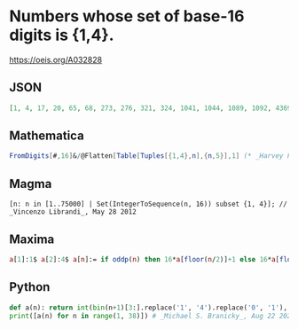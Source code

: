 # Numbers whose set of base\-16 digits is \{1,4\}\.
https://oeis.org/A032828
## JSON
```JSON
[1, 4, 17, 20, 65, 68, 273, 276, 321, 324, 1041, 1044, 1089, 1092, 4369, 4372, 4417, 4420, 5137, 5140, 5185, 5188, 16657, 16660, 16705, 16708, 17425, 17428, 17473, 17476, 69905, 69908, 69953, 69956, 70673, 70676, 70721]
```
## Mathematica
```Mathematica
FromDigits[#,16]&/@Flatten[Table[Tuples[{1,4},n],{n,5}],1] (* _Harvey P. Dale_, Feb 02 2012 *)
```
## Magma
```Magma
[n: n in [1..75000] | Set(IntegerToSequence(n, 16)) subset {1, 4}]; // _Vincenzo Librandi_, May 28 2012
```
## Maxima
```Maxima
a[1]:1$ a[2]:4$ a[n]:= if oddp(n) then 16*a[floor(n/2)]+1 else 16*a[floor((n-1)/2)]+4$ makelist(a[n],n,1,37); /* _Bruno Berselli_, May 28 2012 */
```
## Python
```Python
def a(n): return int(bin(n+1)[3:].replace('1', '4').replace('0', '1'), 16)
print([a(n) for n in range(1, 38)]) # _Michael S. Branicky_, Aug 22 2021
```

